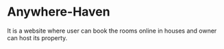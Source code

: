 # Anywhere-Haven
It is a website where user can book the rooms online in houses and owner can host its property.
